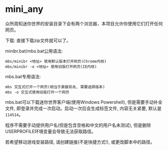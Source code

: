 # mini_any

众所周知迷你世界的安装目录下会有两个浏览器，本项目允许你使用它们打开任何网页。

下载: 直接下载zip文件就可以了。

minibr.bat/mbs.bat公用语法:

```batch
mbs/minibr <地址> 使用默认版本打开网页(Chrome内核)
mbs/minibr -o <地址> 使用旧版打开网页(IE内核)
```

mbs.bat专用语法:

```batch
mbs 交互式打开一个网页(相当于直接双击, 需要选择版本)
mbs -o 交互式使用旧版打开一个网页
```

mbs.bat可以下载迷你世界客户端(使用Windows Powershell), 但是需要手动补全文件, 即登录并完成一次启动。启动一次后会生成标签文件, 内容无关紧要, 默认是`114514`。

程序不需要手动提供用户名(但是包含空格和中文的用户名未测试), 但是删除USERPROFILE环境变量会导致无法获取路径。

若希望移动游戏安装路径, 请创建链接(不是快捷方式!), 或更改脚本中的路径。

